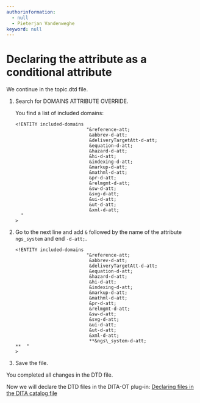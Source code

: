 ```yaml
---
authorinformation:
  - null
  - Pieterjan Vandenweghe
keyword: null
---
```


# Declaring the attribute as a conditional attribute

We continue in the topic.dtd file.

1. Search for DOMAINS ATTRIBUTE OVERRIDE.

   You find a list of included domains:

   ```text
   <!ENTITY included-domains
                             "&reference-att;
                              &abbrev-d-att;
                              &deliveryTargetAtt-d-att;
                              &equation-d-att;
                              &hazard-d-att;
                              &hi-d-att;
                              &indexing-d-att;
                              &markup-d-att;
                              &mathml-d-att;
                              &pr-d-att;
                              &relmgmt-d-att;
                              &sw-d-att;
                              &svg-d-att;
                              &ui-d-att;
                              &ut-d-att;
                              &xml-d-att;
     "
   >
   ```

2. Go to the next line and add `&` followed by the name of the attribute `ngs_system` and end `-d-att;`.

   ```text
   <!ENTITY included-domains
                             "&reference-att;
                              &abbrev-d-att;
                              &deliveryTargetAtt-d-att;
                              &equation-d-att;
                              &hazard-d-att;
                              &hi-d-att;
                              &indexing-d-att;
                              &markup-d-att;
                              &mathml-d-att;
                              &pr-d-att;
                              &relmgmt-d-att;
                              &sw-d-att;
                              &svg-d-att;
                              &ui-d-att;
                              &ut-d-att;
                              &xml-d-att;
                              **&ngs\_system-d-att;
   **  "
   >
   ```

3. Save the file.

You completed all changes in the DTD file.

Now we will declare the DTD files in the DITA-OT plug-in: [Declaring files in the DITA catalog file](declaring_files_in_the_dita_catalog.md)

